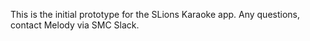 This is the initial prototype for the SLions Karaoke app.
Any questions, contact Melody via SMC Slack.